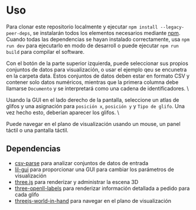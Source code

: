 # Uso
Para clonar este repositorio localmente y ejecutar `npm install --legacy-peer-deps`, se instalarán todos los elementos necesarios mediante [npm](https://www.npmjs.com/).
Cuando todas las dependencias se hayan instalado correctamente, usa `npm run dev` para ejecutarlo en modo de desarroll o
puede ejecutar `npm run build` para compilar el software.


Con el botón de la parte superior izquierda, puede seleccionar sus propios conjuntos de datos para visualización, o usar el ejemplo qeu se encunetra en la carpeta data. Estos conjuntos de datos deben estar en formato CSV y
contener solo datos numéricos, mientras que la primera columna debe llamarse `Documento` y se interpretará como una cadena de identificadores. \

Usando la GUI en el lado derecho de la pantalla, seleccione un atlas de glifos y una asignación para `posición x`, `posición y` y `Tipo de glifo`.
Una vez hecho esto, deberían aparecer los glifos. \

Puede navegar en el plano de visualización usando un mouse, un panel táctil o una pantalla táctil.

## Dependencias
- [csv-parse](https://www.npmjs.com/package/csv-parse) para analizar conjuntos de datos de entrada
- [lil-gui](https://lil-gui.georgealways.com/) para proporcionar una GUI para cambiar los parámetros de visualización
- [three.js](https://threejs.org/) para renderizar y administrar la escena 3D
- [three-openll-labels](https://strawberriesandcheese.github.io/three-openll-labels/) para renderizar información detallada a pedido para cada glifo
- [threejs-world-in-hand](https://orbitnavjs.github.io/WIHNavigationWebsite/) para navegar en el plano de visualización